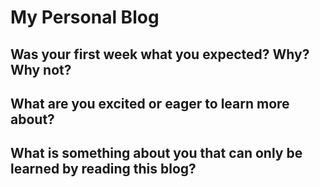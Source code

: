 # My Personal Blog

## Was your first week what you expected? Why? Why not?

## What are you excited or eager to learn more about?

## What is something about you that can only be learned by reading this blog?